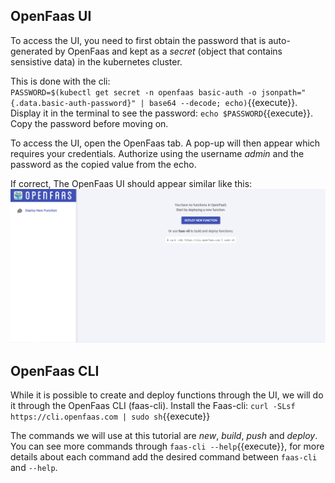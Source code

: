 ## OpenFaas UI
To access the UI, you need to first obtain the password that is auto-generated by OpenFaas and kept as a *secret* (object that contains sensistive data) in the kubernetes cluster. 
<!-- What do you mean cli at the next command? -->
This is done with the cli:  
`PASSWORD=$(kubectl get secret -n openfaas basic-auth -o jsonpath="{.data.basic-auth-password}" | base64 --decode; echo)`{{execute}}. 
Display it in the terminal to see the password: `echo $PASSWORD`{{execute}}. 
Copy the password before moving on.

To access the UI, open the OpenFaas tab. A pop-up will then appear which requires your credentials. Authorize using the username *admin* and the password as the copied value from the echo. 

If correct, The OpenFaas UI should appear similar like this:
![openFaasUI](../openfaasUI.png)

## OpenFaas CLI
While it is possible to create and deploy functions through the UI, we will do it through the OpenFaas CLI (faas-cli). 
Install the Faas-cli: `curl -SLsf https://cli.openfaas.com | sudo sh`{{execute}}

The commands we will use at this tutorial are *new*, *build*, *push* and *deploy*. 
You can see more commands through `faas-cli --help`{{execute}}, for more details about each command add the desired command between `faas-cli` and `--help`.
